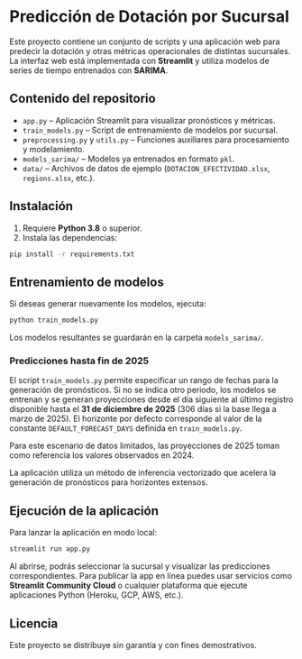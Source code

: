 # Predicción de Dotación por Sucursal

Este proyecto contiene un conjunto de scripts y una aplicación web para predecir
la dotación y otras métricas operacionales de distintas sucursales. La interfaz
web está implementada con **Streamlit** y utiliza modelos de series de tiempo
entrenados con **SARIMA**.

## Contenido del repositorio

- `app.py` – Aplicación Streamlit para visualizar pronósticos y métricas.
- `train_models.py` – Script de entrenamiento de modelos por sucursal.
- `preprocessing.py` y `utils.py` – Funciones auxiliares para
  procesamiento y modelamiento.
- `models_sarima/` – Modelos ya entrenados en formato `pkl`.
- `data/` – Archivos de datos de ejemplo (`DOTACION_EFECTIVIDAD.xlsx`,
  `regions.xlsx`, etc.).

## Instalación

1. Requiere **Python 3.8** o superior.
2. Instala las dependencias:

```bash
pip install -r requirements.txt
```

## Entrenamiento de modelos

Si deseas generar nuevamente los modelos, ejecuta:

```bash
python train_models.py
```

Los modelos resultantes se guardarán en la carpeta `models_sarima/`.

### Predicciones hasta fin de 2025

El script `train_models.py` permite especificar un rango de fechas para la
generación de pronósticos. Si no se indica otro periodo, los modelos se
entrenan y se generan proyecciones desde el día siguiente al último registro
disponible hasta el **31 de diciembre de 2025** (306 días si la base llega a
marzo de 2025).
El horizonte por defecto corresponde al valor de la constante
`DEFAULT_FORECAST_DAYS` definida en `train_models.py`.

Para este escenario de datos limitados, las proyecciones de 2025 toman como
referencia los valores observados en 2024.

La aplicación utiliza un método de inferencia vectorizado que acelera la
generación de pronósticos para horizontes extensos.

## Ejecución de la aplicación

Para lanzar la aplicación en modo local:

```bash
streamlit run app.py
```

Al abrirse, podrás seleccionar la sucursal y visualizar las predicciones
correspondientes. Para publicar la app en línea puedes usar servicios como
**Streamlit Community Cloud** o cualquier plataforma que ejecute aplicaciones
Python (Heroku, GCP, AWS, etc.).

## Licencia

Este proyecto se distribuye sin garantía y con fines demostrativos.
